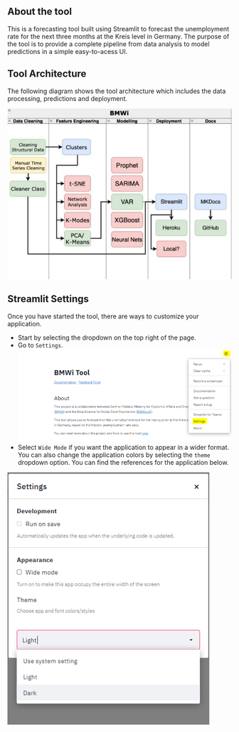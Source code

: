## About the tool 

This is a forecasting tool built using Streamlit to forecast the unemployment rate for the next three months at the Kreis level in Germany. The purpose of the tool is to provide a complete pipeline from data analysis to model predictions in a simple easy-to-acess UI. 

## Tool Architecture 

The following diagram shows the tool architecture which includes the data processing, predictions and deployment. 

![architecture](./tool_screenshots/architecture.JPG)

## Streamlit Settings

Once you have started the tool, there are ways to customize your application.

- Start by selecting the dropdown on the top right of the page. 
- Go to `Settings`.
![settings launch](./tool_screenshots/settings_start.PNG)
- Select `Wide Mode` if you want the application to appear in a wider format. You can also change the application colors by selecting the `theme` dropdown option. You can find the references for the application below. 

![setting](./tool_screenshots/settings.PNG)